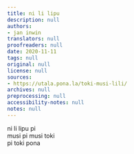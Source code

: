 ```yaml
---
title: ni li lipu
description: null
authors:
- jan inwin
translators: null
proofreaders: null
date: 2020-11-11
tags: null
original: null
license: null
sources:
- https://utala.pona.la/toki-musi-lili/
archives: null
preprocessing: null
accessibility-notes: null
notes: null
---
```


ni li lipu pi  
musi pi musi toki  
pi toki pona
